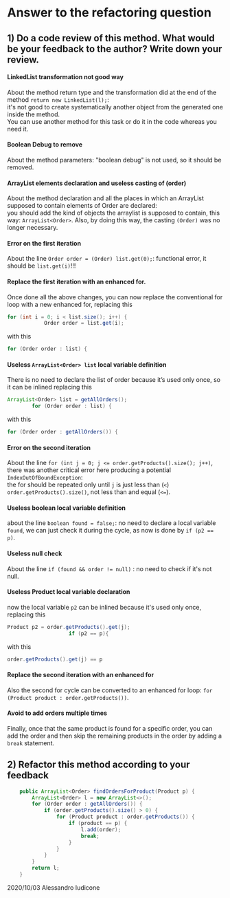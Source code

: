 # Answer to the refactoring question

## 1) Do a code review of this method. What would be your feedback to the author? Write down your review.

#### LinkedList transformation not good way
About the method return type and the transformation did at the end of the method `return new LinkedList(l);`:  
it's not good to create systematically another object from the generated one inside the method.  
You can use another method for this task or do it in the code whereas you need it.

#### Boolean Debug to remove
About the method parameters: "boolean debug" is not used, so it should be removed.

#### ArrayList elements declaration and useless casting of (order)
About the method declaration and all the places in which an ArrayList supposed to contain elements of Order are declared:  
you should add the kind of objects the arraylist is supposed to contain, this way: `ArrayList<Order>`.
Also, by doing this way, the casting `(Order)` was no longer necessary.

#### Error on the first iteration
About the line `Order order = (Order) list.get(0);`: functional error, it should be `list.get(i)`!!!  

#### Replace the first iteration with an enhanced for.
Once done all the above changes, you can now replace the conventional for loop with a new enhanced for, replacing this
```java
for (int i = 0; i < list.size(); i++) {
            Order order = list.get(i);
``` 
with this
```java
for (Order order : list) {
```

#### Useless `ArrayList<Order> list` local variable definition
There is no need to declare the list of order because it’s used only once, so it can be inlined replacing this
```java
ArrayList<Order> list = getAllOrders();
        for (Order order : list) {
``` 
with this
```java
for (Order order : getAllOrders()) {
```
        
#### Error on the second iteration
About the line `for (int j = 0; j <= order.getProducts().size(); j++)`, there was another critical error here producing a potential `IndexOutOfBoundException`:  
the for should be repeated only until `j` is just less than (`<`) `order.getProducts().size()`, not less than and equal (`<=`).

#### Useless boolean local variable definition
about the line `boolean found = false;`: no need to declare a local variable `found`, we can just check it during the cycle, as now is done by `if (p2 == p)`.

#### Useless null check
About the line `if (found && order != null)` : no need to check if it's not null.

#### Useless Product local variable declaration
now the local variable `p2` can be inlined because it's used only once, replacing this
```java
Product p2 = order.getProducts().get(j);
                    if (p2 == p){
``` 
with this
```java
order.getProducts().get(j) == p
```

#### Replace the second iteration with an enhanced for
Also the second for cycle can be converted to an enhanced for loop: `for (Product product : order.getProducts())`.

#### Avoid to add orders multiple times
Finally, once that the same product is found for a specific order, you can add the order and then skip the remaining
 products in the order by adding a `break` statement.

## 2) Refactor this method according to your feedback

```java
    public ArrayList<Order> findOrdersForProduct(Product p) {
        ArrayList<Order> l = new ArrayList<>();
        for (Order order : getAllOrders()) {
            if (order.getProducts().size() > 0) {
                for (Product product : order.getProducts()) {
                    if (product == p) {
                        l.add(order);
                        break;
                    }
                }
            }
        }
        return l;
    }
```

2020/10/03
Alessandro Iudicone